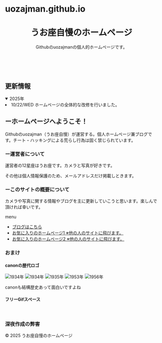 # uozajman.github.io

<!DOCTYPE html>
<html lang="ja">
<head>
<meta charset="UTF-8">
<title>うお座自慢のホームページ</title>
<meta name="keywords" content="uozajmanshome">
<meta name="description" content="Githubのuozajmanの個人的ホームページです。">
<meta name="viewport" content="width=device-width, initial-scale=1.0">
<link rel="stylesheet" href="index.css">
</head>
<body>
<div id="outer">
<header><div id="header-container"><div id="head-inner"><h1>うお座自慢のホームページ</h1>
<p class="description">Githubのuozajmanの個人的ホームページです。</p></div></div>
</header>
<div id="content-wrapper">
<main>
<div id="inner">
<img src="00-52-32-144_512.webp" alt="">
<img src="タイトルなし.png" alt="">
<h2>更新情報</h2>
<details open> 
  <summary>2025年</summary>
    <li>10/22/WED ホームページの全体的な改修を行いました。</li>
</details>
</div>
<h2>ーホームページへようこそ！</h2>
<p>Githubのuozajman（うお座自慢）が運営する。個人ホームページ兼ブログです。チート・ハッキングによる荒らし行為は固く禁じられています。</p>
<h3>ー運営者について</h3>
<p>運営者の12星座はうお座です。カメラと写真が好きです。</p>
<p>その他は個人情報保護のため、メールアドレスだけ掲載しときます。</p>
<h3>ーこのサイトの概要について</h3>
<p>カメラや写真に関する情報やブログを主に更新していこうと思います。楽しんで頂ければ幸いです。</p>
</main>
<aside>
<div id="middle-inner">
<div class="side-title">menu</div>
<div class="side">
<ul>
<li><a href="https://uozajman.github.io/blog.html">ブログはこちら</a></li>
<li><a href="https://110v011.github.io/">お気に入りのホームページ1 ※他の人のサイトに飛びます。</a></li>
<li><a href="https://www.shibumaku.jp/old/mk-lessons23/h1f/f07/index.html">お気に入りのホームページ2 ※他の人のサイトに飛びます。</a></li>
</ul>
</div>
</aside>
<h3>おまけ</h3>
<h4>canonの歴代ロゴ</h4>
<img src="logo_02.gif" alt="1934年">
<img src="logo_1934.png" alt="1934年">
<img src="logo_1935.png" alt="1935年">
<img src="logo_1953.png" alt="1953年">
<img src="logo_1956.png" alt="1956年">
<p>canonも結構歴史あって面白いですよね</p>
<h4>フリーGifスペース</h4>
<img src="1.10.130_493463931.gif" alt="">
<img src="fb5e80a2fb1b2d54e70d05d7690dc302.gif" alt="">
<img src="57e2685e61ff5fabca4f0150ad98129d25030eae.gif" alt="">
<img src="730d628eb93e9e5dcd2c1b00f9eca18d11fed7f0bf03e306af409572115a.gif" alt="">
<img src="1.10.130_493463931.gif" alt="">
<img src="fb5e80a2fb1b2d54e70d05d7690dc302.gif" alt="">
<img src="57e2685e61ff5fabca4f0150ad98129d25030eae.gif" alt="">
<img src="730d628eb93e9e5dcd2c1b00f9eca18d11fed7f0bf03e306af409572115a.gif" alt="">
<img src="1.10.130_493463931.gif" alt="">
<img src="fb5e80a2fb1b2d54e70d05d7690dc302.gif" alt="">
<img src="57e2685e61ff5fabca4f0150ad98129d25030eae.gif" alt="">
<img src="730d628eb93e9e5dcd2c1b00f9eca18d11fed7f0bf03e306af409572115a.gif" alt="">
<img src="1.10.130_493463931.gif" alt="">
<img src="fb5e80a2fb1b2d54e70d05d7690dc302.gif" alt="">
<img src="57e2685e61ff5fabca4f0150ad98129d25030eae.gif" alt="">
<img src="730d628eb93e9e5dcd2c1b00f9eca18d11fed7f0bf03e306af409572115a.gif" alt="">
<img src="1.10.130_493463931.gif" alt="">
<img src="fb5e80a2fb1b2d54e70d05d7690dc302.gif" alt="">
<img src="57e2685e61ff5fabca4f0150ad98129d25030eae.gif" alt="">
<img src="730d628eb93e9e5dcd2c1b00f9eca18d11fed7f0bf03e306af409572115a.gif" alt="">
<img src="1.10.130_493463931.gif" alt="">
<img src="fb5e80a2fb1b2d54e70d05d7690dc302.gif" alt="">
<img src="57e2685e61ff5fabca4f0150ad98129d25030eae.gif" alt="">
<img src="730d628eb93e9e5dcd2c1b00f9eca18d11fed7f0bf03e306af409572115a.gif" alt="">
<img src="1.10.130_493463931.gif" alt="">
<img src="fb5e80a2fb1b2d54e70d05d7690dc302.gif" alt="">
<img src="57e2685e61ff5fabca4f0150ad98129d25030eae.gif" alt="">
<img src="730d628eb93e9e5dcd2c1b00f9eca18d11fed7f0bf03e306af409572115a.gif" alt="">
<img src="1.10.130_493463931.gif" alt="">
<img src="fb5e80a2fb1b2d54e70d05d7690dc302.gif" alt="">
<img src="57e2685e61ff5fabca4f0150ad98129d25030eae.gif" alt="">
<img src="730d628eb93e9e5dcd2c1b00f9eca18d11fed7f0bf03e306af409572115a.gif" alt="">
<img src="congraturations_20241208131224f98.gif" alt="">
<h3>深夜作成の弊害</h3>
</div>
</div>
<footer>© 2025 うお座自慢のホームページ</footer>
</div></body>
</html>
